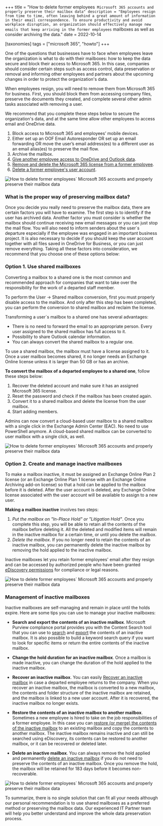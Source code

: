 +++
title = "How to delete former employees` Microsoft 365 accounts and properly preserve their mailbox data"
description = "Employees resign from time to time, often leaving behind a great amount of information in their email correspondence. To ensure productivity and avoid workplace disruption, an organization should effectively manage new emails that keep arriving in the former employees` mailboxes as well as consider archiving the data."
date = 2022-10-14

[taxonomies]
tags = ["microsoft 365", "howto"]
+++

One of the questions that businesses have to face when employees leave the organization is what to do with their mailboxes: how to keep the data secure and block their access to Microsoft 365. In this case, companies should consider certain steps such as access control, data preservation or removal and informing other employees and partners about the upcoming changes in order to protect the organization's data. 

When employees resign, you will need to remove them from Microsoft 365 for business. First, you should block them from accessing company files, preserve the documents they created, and complete several other admin tasks associated with removing a user. 

We recommend that you complete these steps below to secure the organization's data, and at the same time allow other employees to access email and OneDrive data. 

1.  Block access to Microsoft 365 and employees’ mobile devices. 
2.  Either set up an OOF Email Autoresponder OR set up an email forwarding OR move the user’s email address(es) to a different user as an email alias(es) to preserve the mail flow. 
3.  Archive the mailbox. 
4.  [Give another employee access to OneDrive and Outlook data](https://learn.microsoft.com/en-us/microsoft-365/admin/add-users/remove-former-employee-step-5?view=o365-worldwide).
5.  [Remove and delete the Microsoft 365 license from a former employee](https://learn.microsoft.com/en-us/microsoft-365/admin/add-users/remove-former-employee-step-6?view=o365-worldwide).
6.  [Delete a former employee's user account](https://learn.microsoft.com/en-us/microsoft-365/admin/add-users/remove-former-employee-step-7?view=o365-worldwide).

![How to delete former employees` Microsoft 365 accounts and properly preserve their mailbox data](/img/HTdelete1.png)

### What is the proper way of preserving mailbox data? 

Once you decide you really need to preserve the mailbox data, there are certain factors you will have to examine. The first step is to identify if the user has archived data. Another factor you must consider is whether the mailbox should continue receiving new email messages or you can just stop the mail flow. You will also need to inform senders about the user`s departure especially if the employee was engaged in an important business project. It is also necessary to decide if you should keep the user account together with all files saved in OneDrive for Business, or you can just remove everything. Taking all these factors into consideration, we recommend that you choose one of these options below: 

### Option 1. Use shared mailboxes

Converting a mailbox to a shared one is the most common and recommended approach for companies that want to take over the responsibility for the work of a departed staff member. 

To perform the User -> Shared mailbox conversion, first you must properly disable access to the mailbox. And only after this step has been completed, you can perform the conversion to shared mailbox and reclaim the license. 

Transforming a user`s mailbox to a shared one has several advantages: 

* There is no need to forward the email to an appropriate person. Every user assigned to the shared mailbox has full access to it. 
* Possibility to share Outlook calendar information. 
* You can always convert the shared mailbox to a regular one.  

To use a shared mailbox, the mailbox must have a license assigned to it. Once a user mailbox becomes shared, it no longer needs an Exchange Online license unless it is larger than 50 GB or has an archive. 

**To convert the mailbox of a departed employee to a shared one**, follow these steps below: 

1. Recover the deleted account and make sure it has an assigned Microsoft 365 license.
2. Reset the password and check if the mailbox has been created again.
3. Convert it to a shared mailbox and delete the license from the user mailbox.
4. Start adding members.

Admins can now convert a cloud-based user mailbox to a shared mailbox with a single click in the Exchange Admin Center (EAC). No need to use PowerShell anymore. A cloud-based shared mailbox can be converted to user mailbox with a single click, as well. 

![How to delete former employees` Microsoft 365 accounts and properly preserve their mailbox data](/img/HTdelete2.png)

### Option 2. Create and manage inactive mailboxes 

To make a mailbox inactive, it must be assigned an Exchange Online Plan 2 license (or an Exchange Online Plan 1 license with an Exchange Online Archiving add-on license) so that a hold can be applied to the mailbox before it is deleted. After the user account is deleted, any Exchange Online license associated with the user account will be available to assign to a new user. 

**Making a mailbox inactive** involves two steps: 

1.  *Put the mailbox on "In-Place Hold" or "Litigation Hold"*. 
Once you complete this step, you will be able to retain all the contents of the mailbox before deleting it. All the deleted and modified items will remain in the inactive mailbox for a certain time, or until you delete the mailbox. 
2.  *Delete the mailbox*. 
If you no longer need to retain the contents of an inactive mailbox, you can permanently delete the inactive mailbox by removing the hold applied to the inactive mailbox. 

Inactive mailboxes let you retain former employees' email after they resign and can be accessed by authorized people who have been granted [eDiscovery permissions](https://learn.microsoft.com/en-us/microsoft-365/compliance/assign-ediscovery-permissions?view=o365-worldwide) for compliance or legal reasons.   

![How to delete former employees` Microsoft 365 accounts and properly preserve their mailbox data](/img/HTdelete3.png)

### Management of inactive mailboxes 

Inactive mailboxes are self-managing and remain in place until the holds expire. Here are some tips you can use to manage your inactive mailboxes: 

* **Search and export the contents of an inactive mailbox**. 
Microsoft Purview compliance portal provides you with the Content Search tool that you can use to [search](https://learn.microsoft.com/en-us/microsoft-365/compliance/content-search?view=o365-worldwide) and [export](https://learn.microsoft.com/en-us/microsoft-365/compliance/export-search-results?view=o365-worldwide) the contents of an inactive mailbox. It is also possible to build a keyword search query if you want to look for specific items or return the entire contents of the inactive mailbox.

* **Change the hold duration for an inactive mailbox**. 
Once a mailbox is made inactive, you can change the duration of the hold applied to the inactive mailbox.

* **Recover an inactive mailbox**. 
You can easily [Recover an inactive mailbox](https://learn.microsoft.com/en-us/microsoft-365/compliance/recover-an-inactive-mailbox?view=o365-worldwide) in case a departed employee returns to the company. When you recover an inactive mailbox, the mailbox is converted to a new mailbox, the contents and folder structure of the inactive mailbox are retained, and the mailbox is linked to a new user account. After it is recovered, the inactive mailbox no longer exists. 

* **Restore the contents of an inactive mailbox to another mailbox**. 
Sometimes a new employee is hired to take on the job responsibilities of a former employee. In this case you can [restore (or merge) the contents of the inactive mailbox](https://learn.microsoft.com/en-us/microsoft-365/compliance/restore-an-inactive-mailbox?view=o365-worldwide) to an existing mailbox and copy the contents to another mailbox. The inactive mailbox remains inactive and can still be searched using eDiscovery, its contents can be restored to another mailbox, or it can be recovered or deleted later. 

* **Delete an inactive mailbox**. 
You can always remove the hold applied and permanently [delete an inactive mailbox](https://learn.microsoft.com/en-us/microsoft-365/compliance/delete-an-inactive-mailbox?view=o365-worldwide) if you do not need to preserve the contents of an inactive mailbox. Once you remove the hold, the mailbox will be retained for 183 days before it becomes non-recoverable. 
 
![How to delete former employees` Microsoft 365 accounts and properly preserve their mailbox data](/img/HTdelete4.png)

To summarize, there is no single solution that can fit all your needs although our personal recommendation is to use shared mailboxes as a preferred method or preserving the mailbox data. Our experienced IT Partner team will help you better understand and improve the whole data preservation process. 
